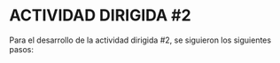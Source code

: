 # ACTIVIDAD DIRIGIDA #2

Para el desarrollo de la actividad dirigida #2, se siguieron los siguientes pasos:

 
